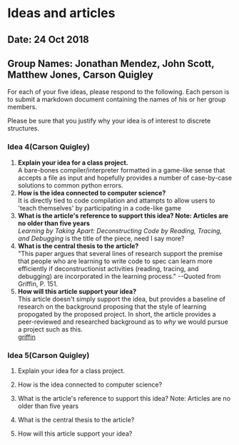 # Ideas and articles


## Date: 24 Oct 2018
## Group Names: Jonathan Mendez, John Scott, Matthew Jones, Carson Quigley




For each of your five ideas, please respond to the following. Each person is to submit a markdown document containing the names of his or her group members.

Please be sure that you justify why your idea is of interest to discrete structures.

### Idea 4(Carson Quigley)

1. **Explain your idea for a class project.**  
A bare-bones compiler/interpreter formatted in a game-like sense that accepts a file as input and hopefully provides a number of case-by-case solutions to common python errors.
2. **How is the idea connected to computer science?**  
It is directly tied to code compilation and attampts to allow users to 'teach themselves' by participating in a code-like game
3. **What is the article's reference to support this idea? Note: Articles are no older than five years**  
_Learning by Taking Apart: Deconstructing Code by Reading, Tracing, and Debugging_ is the title of the piece, need I say more?
4. **What is the central thesis to the article?**  
"This paper argues that several lines of research support the premise that people who are learning to write code to spec can learn more efficiently if deconstructionist activities (reading, tracing, and debugging) are incorporated in the learning process." --Quoted from Griffin, P. 151.
5. **How will this article support your idea?**  
This article doesn't simply support the idea, but provides a baseline of research on the background proposing that the style of learning propogated by the proposed project. In short, the article provides a peer-reviewed and researched background as to _why_ we would pursue a project such as this.  
[griffin](http://delivery.acm.org/10.1145/2980000/2978231/p148-griffin.pdf?ip=141.195.69.30&id=2978231&acc=ACTIVE%20SERVICE&key=A792924B58C015C1%2E8BFE97D7B60D9F36%2E4D4702B0C3E38B35%2E4D4702B0C3E38B35&__acm__=1540952916_985f5fe5bd3d0a94806a242db35ab67a)

### Idea 5(Carson Quigley)
1) Explain your idea for a class project.

2) How is the idea connected to computer science?

3) What is the article's reference to support this idea? Note: Articles are no older than five years

4) What is the central thesis to the article?

5) How will this article support your idea?
